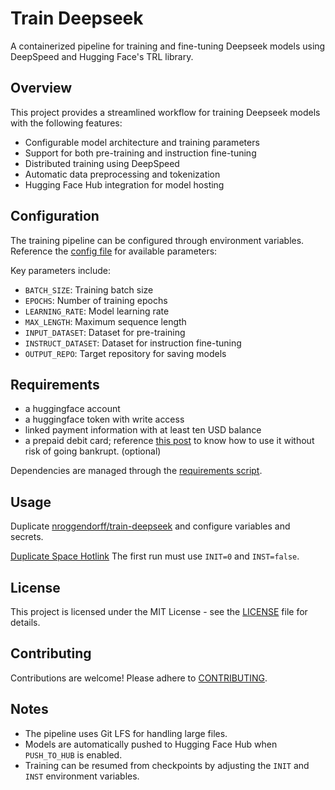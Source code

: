 # Train Deepseek

A containerized pipeline for training and fine-tuning Deepseek models using DeepSpeed and Hugging Face's TRL library.

## Overview

This project provides a streamlined workflow for training Deepseek models with the following features:

- Configurable model architecture and training parameters
- Support for both pre-training and instruction fine-tuning
- Distributed training using DeepSpeed
- Automatic data preprocessing and tokenization
- Hugging Face Hub integration for model hosting

## Configuration

The training pipeline can be configured through environment variables. Reference the [config file](./config.py) for available parameters:

Key parameters include:

- `BATCH_SIZE`: Training batch size
- `EPOCHS`: Number of training epochs
- `LEARNING_RATE`: Model learning rate
- `MAX_LENGTH`: Maximum sequence length
- `INPUT_DATASET`: Dataset for pre-training
- `INSTRUCT_DATASET`: Dataset for instruction fine-tuning
- `OUTPUT_REPO`: Target repository for saving models

## Requirements

- a huggingface account
- a huggingface token with write access
- linked payment information with at least ten USD balance
- a prepaid debit card; reference [this post](https://huggingface.co/posts/nroggendorff/896561565033687) to know how to use it without risk of going bankrupt. (optional)

Dependencies are managed through the [requirements script](./installer.sh).

## Usage

Duplicate [nroggendorff/train-deepseek](https://huggingface.co/spaces/nroggendorff/train-deepseek) and configure variables and secrets.

[Duplicate Space Hotlink](https://huggingface.co/spaces/nroggendorff/train-deepseek?duplicate=true)
The first run must use `INIT=0` and `INST=false`.

## License

This project is licensed under the MIT License - see the [LICENSE](./LICENSE) file for details.

## Contributing

Contributions are welcome! Please adhere to [CONTRIBUTING](./CONTRIBUTING.md).

## Notes

- The pipeline uses Git LFS for handling large files.
- Models are automatically pushed to Hugging Face Hub when `PUSH_TO_HUB` is enabled.
- Training can be resumed from checkpoints by adjusting the `INIT` and `INST` environment variables.

